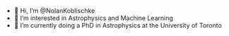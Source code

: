 - 👋 Hi, I’m @NolanKoblischke
- 👀 I’m interested in Astrophysics and Machine Learning
- 🌱 I’m currently doing a PhD in Astrophysics at the University of Toronto

<!---
NolanKoblischke/NolanKoblischke is a ✨ special ✨ repository because its `README.md` (this file) appears on your GitHub profile.
You can click the Preview link to take a look at your changes.
--->
